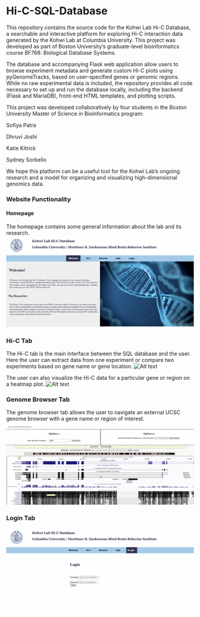 # Hi-C-SQL-Database
This repository contains the source code for the Kohwi Lab Hi-C Database, a searchable and interactive platform for exploring Hi-C interaction data generated by the Kohwi Lab at Columbia University. This project was developed as part of Boston University’s graduate-level bioinformatics course BF768: Biological Database Systems.

The database and accompanying Flask web application allow users to browse experiment metadata and generate custom Hi-C plots using pyGenomeTracks, based on user-specified genes or genomic regions. While no raw experimental data is included, the repository provides all code necessary to set up and run the database locally, including the backend (Flask and MariaDB), front-end HTML templates, and plotting scripts.

This project was developed collaboratively by four students in the Boston University Master of Science in Bioinformatics program:

Sofiya Patra

Dhruvi Joshi

Katie Kitrick

Sydney Sorbello

We hope this platform can be a useful tool for the Kohwi Lab’s ongoing research and a model for organizing and visualizing high-dimensional genomics data.


### Website Functionality

#### Homepage 
The homepage contains some general information about the lab and its research. 
![Alt text](media/homepage.png)


### Hi-C Tab 
The Hi-C tab is the main interface between the SQL database and the user. Here the user can extract data from one experiment or compare two experiments based on gene name or gene location. 
![Alt text](media/hic.png)

The user can also visualize the Hi-C data for a particular gene or region on a heatmap plot. 
![Alt text](media/hic.png)

### Genome Browser Tab
The genome browser tab allows the user to navigate an external UCSC genome browser with a gene name or region of interest. 
![Alt text](media/genomebrowser.png)

### Login Tab 
![Alt text](media/login.png)
